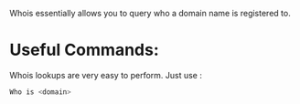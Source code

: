 
Whois essentially allows you to query who a domain name is registered to.

# Useful Commands:

Whois lookups are very easy to perform. Just use :

```bash
Who is <domain>
```